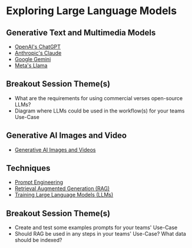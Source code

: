 # Exploring Large Language Models

## Generative Text and Multimedia Models
- [OpenAI's ChatGPT](chatgpt.html)
- [Anthropic's Claude](claude.html)
- [Google Gemini](gemini.html)
- [Meta's Llama](local-llama.html)

## Breakout Session Theme(s)
- What are the requirements for using commercial verses open-source LLMs?
- Diagram where LLMs could be used in the workflow(s) for your teams Use-Case

## Generative AI Images and Video
- [Generative AI Images and Videos](generative-video.html)

## Techniques
- [Prompt Engineering](prompt-engineering.html)
- [Retrieval Augmented Generation (RAG)](retrieval-augmented-generation.html)
- [Training Large Language Models (LLMs)](training-llms.html)

## Breakout Session Theme(s)
- Create and test some examples prompts for your teams' Use-Case
- Should RAG be used in any steps in your teams' Use-Case? What data should be indexed?
